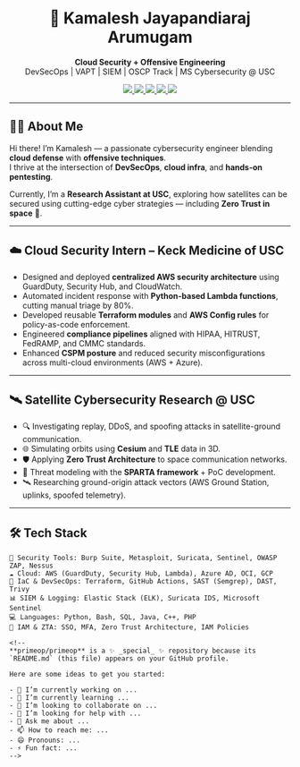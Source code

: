 <h1 align="center">🚀 Kamalesh Jayapandiaraj Arumugam</h1>

<p align="center">
  <b>Cloud Security + Offensive Engineering</b><br>
  DevSecOps | VAPT | SIEM | OSCP Track | MS Cybersecurity @ USC
</p>

<p align="center">
  <a href="https://www.linkedin.com/in/kamalesh-jayapandiaraj-arumugam/">
    <img src="https://img.shields.io/badge/-LinkedIn-blue?logo=linkedin&logoColor=white" />
  </a>
  <a href="https://github.com/primeop">
    <img src="https://img.shields.io/github/followers/primeop?label=GitHub&style=social" />
  </a>
  <a href="https://github.com/primeop/kamalesh.github.io/blob/main/Kamalesh_Jayapandiaraj_Arumugam_Resume.pdf">
    <img src="https://img.shields.io/badge/Resume-PDF-orange?logo=adobeacrobatreader&logoColor=white" />
  </a>
  <a href="https://www.credly.com/badges/e85418f6-a3fc-45d6-b190-6b734804df95">
    <img src="https://img.shields.io/badge/Cert-Security%2B-blueviolet?logo=compTIA" />
  </a>
  <a href="https://learn.microsoft.com/en-us/users/prim30p-5700/credentials/da9a80ee73cf021e">
    <img src="https://img.shields.io/badge/Cert-Azure%20SC900-007FFF?logo=microsoft" />
  </a>
</p>

---

## 👨‍💻 About Me

Hi there! I’m Kamalesh — a passionate cybersecurity engineer blending **cloud defense** with **offensive techniques**.  
I thrive at the intersection of **DevSecOps**, **cloud infra**, and **hands-on pentesting**.

Currently, I’m a **Research Assistant at USC**, exploring how satellites can be secured using cutting-edge cyber strategies — including **Zero Trust in space** 🚀.

---

## ☁️ Cloud Security Intern – Keck Medicine of USC

- Designed and deployed **centralized AWS security architecture** using GuardDuty, Security Hub, and CloudWatch.  
- Automated incident response with **Python-based Lambda functions**, cutting manual triage by 80%.  
- Developed reusable **Terraform modules** and **AWS Config rules** for policy-as-code enforcement.  
- Engineered **compliance pipelines** aligned with HIPAA, HITRUST, FedRAMP, and CMMC standards.  
- Enhanced **CSPM posture** and reduced security misconfigurations across multi-cloud environments (AWS + Azure).

---

## 🛰️ Satellite Cybersecurity Research @ USC

- 🔍 Investigating replay, DDoS, and spoofing attacks in satellite-ground communication.
- 🌐 Simulating orbits using **Cesium** and **TLE** data in 3D.
- 🛡 Applying **Zero Trust Architecture** to space communication networks.
- 🧠 Threat modeling with the **SPARTA framework** + PoC development.
- 🛰️ Researching ground-origin attack vectors (AWS Ground Station, uplinks, spoofed telemetry).

---

## 🛠️ Tech Stack

```text
🔐 Security Tools: Burp Suite, Metasploit, Suricata, Sentinel, OWASP ZAP, Nessus
☁️ Cloud: AWS (GuardDuty, Security Hub, Lambda), Azure AD, OCI, GCP
🔧 IaC & DevSecOps: Terraform, GitHub Actions, SAST (Semgrep), DAST, Trivy
📊 SIEM & Logging: Elastic Stack (ELK), Suricata IDS, Microsoft Sentinel
💻 Languages: Python, Bash, SQL, Java, C++, PHP
🔑 IAM & ZTA: SSO, MFA, Zero Trust Architecture, IAM Policies

<!--
**primeop/primeop** is a ✨ _special_ ✨ repository because its `README.md` (this file) appears on your GitHub profile.

Here are some ideas to get you started:

- 🔭 I’m currently working on ...
- 🌱 I’m currently learning ...
- 👯 I’m looking to collaborate on ...
- 🤔 I’m looking for help with ...
- 💬 Ask me about ...
- 📫 How to reach me: ...
- 😄 Pronouns: ...
- ⚡ Fun fact: ...
-->
